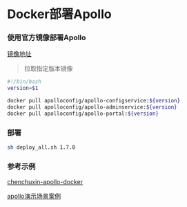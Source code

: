 # Docker部署Apollo

### 使用官方镜像部署Apollo
[镜像地址](https://hub.docker.com/search?q=apolloconfig)

> 拉取指定版本镜像
```bash
#!/bin/bash
version=$1

docker pull apolloconfig/apollo-configservice:${version}
docker pull apolloconfig/apollo-adminservice:${version}
docker pull apolloconfig/apollo-portal:${version}
```


### 部署
```bash
sh deploy_all.sh 1.7.0
```

### 参考示例
[chenchuxin-apollo-docker](https://github.com/chenchuxin/apollo-docker)

[apollo演示场景案例](https://github.com/apolloconfig/apollo-use-cases)